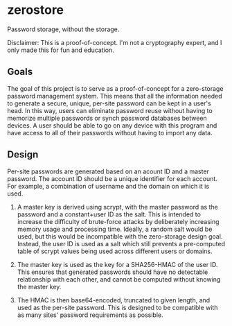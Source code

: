 # zerostore

Password storage, without the storage.

Disclaimer: This is a proof-of-concept. I'm not a cryptography expert, and I only made this for fun and education.

## Goals

The goal of this project is to serve as a proof-of-concept for a zero-storage password management system. This means that all the information needed to generate a secure, unique, per-site password can be kept in a user's head. In this way, users can eliminate password reuse without having to memorize multiple passwords or synch password databases between devices. A user should be able to go on any device with this program and have access to all of their passwords without having to import any data.

## Design

Per-site passwords are generated based on an acount ID and a master password. The account ID should be a unique identifier for each account. For example, a combination of username and the domain on which it is used.

1. A master key is derived using scrypt, with the master password as the password and a constant+user ID as the salt. This is intended to increase the difficulty of brute-force attacks by deliberately increasing memory usage and processing time. Ideally, a random salt would be used, but this would be incompatible with the zero-storage design goal. Instead, the user ID is used as a salt which still prevents a pre-computed table of scrypt values being used across different users or domains.

2. The master key is used as the key for a SHA256-HMAC of the user ID. This ensures that generated passwords should have no detectable relationship with each other, and cannot be computed without knowing the master key.

3. The HMAC is then base64-encoded, truncated to given length, and used as the per-site password. This is designed to be compatible with as many sites' password requirements as possible. 
